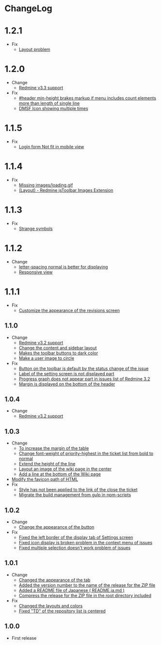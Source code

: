 # ChangeLog

# 1.2.1

* Fix
  * [Layout problem](https://github.com/akabekobeko/redmine-theme-minimalflat2/issues/72)

# 1.2.0

* Change
  * [Redmine v3.3 support](https://github.com/akabekobeko/redmine-theme-minimalflat2/issues/70)
* Fix
  * [#header min-height brakes markup if menu includes count elements more than length of single line](https://github.com/akabekobeko/redmine-theme-minimalflat2/issues/69)
  * [DMSF Icon showing multiple times](https://github.com/akabekobeko/redmine-theme-minimalflat2/issues/71)

# 1.1.5

* Fix
  * [Login form Not fit in mobile view](https://github.com/akabekobeko/redmine-theme-minimalflat2/issues/68)

# 1.1.4

* Fix
  * [Missing images/loading.gif](https://github.com/akabekobeko/redmine-theme-minimalflat2/issues/65)
  * [(Layout) - Redmine jsToolbar Images Extension](https://github.com/akabekobeko/redmine-theme-minimalflat2/issues/66)

# 1.1.3

* Fix
  * [Strange symbols](https://github.com/akabekobeko/redmine-theme-minimalflat2/issues/61)

# 1.1.2

* Change
  * [letter-spacing normal is better for displaying](https://github.com/akabekobeko/redmine-theme-minimalflat2/issues/59)
  * [Responsive view](https://github.com/akabekobeko/redmine-theme-minimalflat2/issues/58)

# 1.1.1

* Fix
  * [Customize the appearance of the revisions screen](https://github.com/akabekobeko/redmine-theme-minimalflat2/issues/56)

## 1.1.0

* Change
  * [Redmine v3.2 support](https://github.com/akabekobeko/redmine-theme-minimalflat2/issues/53)
  * [Change the content and sidebar layout](https://github.com/akabekobeko/redmine-theme-minimalflat2/issues/47)
  * [Makes the toolbar buttons to dark color](https://github.com/akabekobeko/redmine-theme-minimalflat2/issues/46)
  * [Make a user image to circle](https://github.com/akabekobeko/redmine-theme-minimalflat2/issues/44)
* Fix
  * [Button on the toolbar is default by the status change of the issue](https://github.com/akabekobeko/redmine-theme-minimalflat2/issues/52)
  * [Label of the setting screen is not displayed part](https://github.com/akabekobeko/redmine-theme-minimalflat2/issues/50)
  * [Progress graph does not appear part in issues list of Redmine 3.2](https://github.com/akabekobeko/redmine-theme-minimalflat2/issues/49)
  * [Margin is displayed on the bottom of the header](https://github.com/akabekobeko/redmine-theme-minimalflat2/issues/48)

## 1.0.4

* Change
  * [Redmine v3.2 support](https://github.com/akabekobeko/redmine-theme-minimalflat2/issues/39)

## 1.0.3

* Change
  * [To increase the margin of the table](https://github.com/akabekobeko/redmine-theme-minimalflat2/issues/38)
  * [Change font-weight of priority-highest in the ticket list from bold to normal](https://github.com/akabekobeko/redmine-theme-minimalflat2/issues/37)
  * [Extend the height of the line](https://github.com/akabekobeko/redmine-theme-minimalflat2/issues/36)
  * [Layout an image of the wiki page in the center](https://github.com/akabekobeko/redmine-theme-minimalflat2/issues/35)
  * [Add a line at the bottom of the Wiki page](https://github.com/akabekobeko/redmine-theme-minimalflat2/issues/34)
* [Modify the favicon path of HTML](https://github.com/akabekobeko/redmine-theme-minimalflat2/issues/33)
* Fix
  * [Style has not been applied to the link of the close the ticket](https://github.com/akabekobeko/redmine-theme-minimalflat2/issues/32)
  * [Migrate the build management from gulp in npm-scripts](https://github.com/akabekobeko/redmine-theme-minimalflat2/issues/31)

## 1.0.2

* Change
  * [Change the appearance of the button](https://github.com/akabekobeko/redmine-theme-minimalflat2/issues/28)
* Fix
  * [Fixed the left border of the display tab of Settings screen](https://github.com/akabekobeko/redmine-theme-minimalflat2/issues/29)
  * [Fixed icon display is broken problem in the context menu of issues](https://github.com/akabekobeko/redmine-theme-minimalflat2/issues/27)
  * [Fixed multiple selection doesn't work problem of issues](https://github.com/akabekobeko/redmine-theme-minimalflat2/issues/25)

## 1.0.1

* Change
  * [Changed the appearance of the tab](https://github.com/akabekobeko/redmine-theme-minimalflat2/issues/24)
  * [Added the version number to the name of the release for the ZIP file](https://github.com/akabekobeko/redmine-theme-minimalflat2/issues/22)
  * [Added a README file of Japanese ( README.ja.md )](https://github.com/akabekobeko/redmine-theme-minimalflat2/issues/21)
  * [Compress the release for the ZIP file in the root directory included](https://github.com/akabekobeko/redmine-theme-minimalflat2/issues/20)
* Fix
  * [Changed the layouts and colors](https://github.com/akabekobeko/redmine-theme-minimalflat2/issues/18)
  * [Fixed "TD" of the repository list is centered](https://github.com/akabekobeko/redmine-theme-minimalflat2/issues/17)

## 1.0.0

* First release
